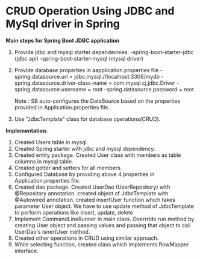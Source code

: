 # CRUD Operation Using JDBC and MySql driver in Spring
************Main steps for Spring Boot JDBC application************

1. Provide jdbc and mysql starter dependecnies.
    -spring-boot-starter-jdbc (jdbc api)
    -spring-boot-starter-mysql (mysql driver)

2. Provide database properties in aapplication.properties file
    -spring.datasource.url = jdbc:mysql://localhost:3306/mydb
    -spring.datasource.driver-class-name = com.mysql.cj.jdbc.Driver
    -spring.datasource.username = root
    -spring.datasource.password = root

    Note : SB auto-configures the DataSource based on the properties provided in Application.properties file.

3. Use "JdbcTemplate" class for database operations(CRUD).

**********Implementation**********:
1. Created Users table in mysql.
2. Created Spring starter with jdbc and mysql dependency.
3. Created entity package. Created User class with members as table columns in mysql table.
4. Created getter and setters for all members.
5. Configured Database by providing above 4 properties in Application.properties file.
6. Created dao package. Created UserDao (UserRepository) with @Repository annotation.
    created object of JdbcTemplate with @Autowired annotation.
    created insertUser function which takes parameter User object.
        We have to use update method of JdbcTemplate to perform operations like insert, update, delete
7. Implement CommandLineRunner in main class.
    Overrride run method by creating User object and passing values and passing that object 
        to call UserDao's isnertUser method.
8. Created other operations in CRUD using similar approach.
9. While selecting function, created class which implements RowMapper interface.
